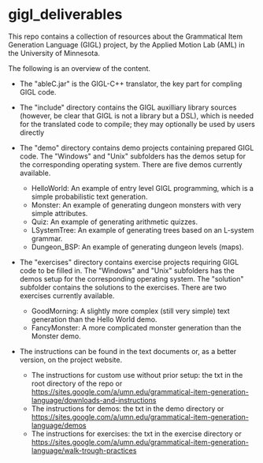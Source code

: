 # gigl_deliverables

This repo contains a collection of resources about the Grammatical Item Generation Language (GIGL) project, by the Applied Motion Lab (AML) in the University of Minnesota.

The following is an overview of the content.

- The "ableC.jar" is the GIGL-C++ translator, the key part for compling GIGL code.

- The "include" directory contains the GIGL auxilliary library sources (however, be clear that GIGL is not a library but a DSL), which is needed for the translated code to compile; they may optionally be used by users directly

- The "demo" directory contains demo projects containing prepared GIGL code. The "Windows" and "Unix" subfolders has the demos setup for the corresponding operating system. There are five demos currently available.
  - HelloWorld: An example of entry level GIGL programming, which is a simple probabilistic text generation.
  - Monster: An example of generating dungeon monsters with very simple attributes.
  - Quiz: An example of generating arithmetic quizzes.
  - LSystemTree: An example of generating trees based on an L-system grammar.
  - Dungeon_BSP: An example of generating dungeon levels (maps).

- The "exercises" directory contains exercise projects requiring GIGL code to be filled in. The "Windows" and "Unix" subfolders has the demos setup for the corresponding operating system. The "solution" subfolder contains the solutions to the exercises. There are two exercises currently available.
  - GoodMorning: A slightly more complex (still very simple) text generation than the Hello World demo.
  - FancyMonster: A more complicated monster generation than the Monster demo.
  
- The instructions can be found in the text documents or, as a better version, on the project website.
  - The instructions for custom use without prior setup: the txt in the root directory of the repo or https://sites.google.com/a/umn.edu/grammatical-item-generation-language/downloads-and-instructions
  - The instructions for demos: the txt in the demo directory or https://sites.google.com/a/umn.edu/grammatical-item-generation-language/demos
  - The instructions for exercises: the txt in the exercise directory or https://sites.google.com/a/umn.edu/grammatical-item-generation-language/walk-trough-practices
